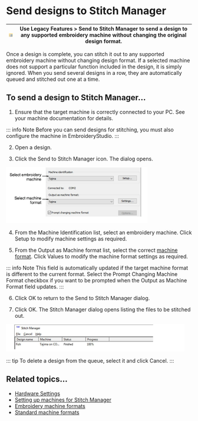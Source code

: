 # Send designs to Stitch Manager

| ![SendToStitchManager.png](assets/SendToStitchManager.png) | Use Legacy Features > Send to Stitch Manager to send a design to any supported embroidery machine without changing the original design format. |
| ---------------------------------------------------------- | ---------------------------------------------------------------------------------------------------------------------------------------------- |

Once a design is complete, you can stitch it out to any supported embroidery machine without changing design format. If a selected machine does not support a particular function included in the design, it is simply ignored. When you send several designs in a row, they are automatically queued and stitched out one at a time.

## To send a design to Stitch Manager...

1. Ensure that the target machine is correctly connected to your PC. See your machine documentation for details.

::: info Note
Before you can send designs for stitching, you must also configure the machine in EmbroideryStudio.
:::

2. Open a design.

3. Click the Send to Stitch Manager icon. The dialog opens.

![output00010.png](assets/output00010.png)

4. From the Machine Identification list, select an embroidery machine. Click Setup to modify machine settings as required.

5. From the Output as Machine format list, select the correct [machine format](../../glossary/glossary#machine-format). Click Values to modify the machine format settings as required.

::: info Note
This field is automatically updated if the target machine format is different to the current format. Select the Prompt Changing Machine Format checkbox if you want to be prompted when the Output as Machine Format field updates.
:::

6. Click OK to return to the Send to Stitch Manager dialog.

7. Click OK. The Stitch Manager dialog opens listing the files to be stitched out.

![output00013.png](assets/output00013.png)

::: tip
To delete a design from the queue, select it and click Cancel.
:::

## Related topics...

- [Hardware Settings](../../Setup/hardware/Hardware_Settings)
- [Setting up machines for Stitch Manager](../../Setup/hardware/Setting_up_machines_for_Stitch_Manager)
- [Embroidery machine formats](../../Basics/basics/Embroidery_machine_formats)
- [Standard machine formats](../../Setup/machines/Standard_machine_formats)
